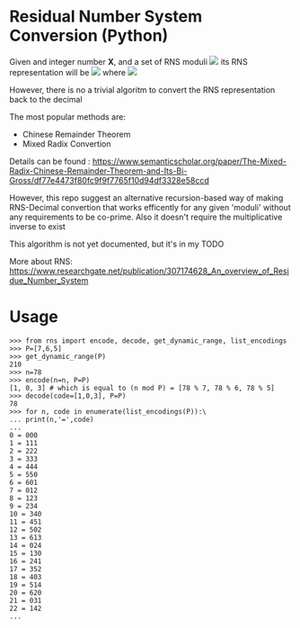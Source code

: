 # Residual Number System Conversion (Python)

Given and integer number <b>X</b>, and a set of RNS moduli <img src="https://render.githubusercontent.com/render/math?math=P = {p_1, p_2, .., p_n}"> its RNS representation will be <img src="https://render.githubusercontent.com/render/math?math={x_1, x_2, ... x_n}"> where <img src="https://render.githubusercontent.com/render/math?math=x_i = X_i \mod p_i"> 

However, there is no a trivial algoritm to convert the RNS representation back to the decimal

The most popular methods are:
- Chinese Remainder Theorem
- Mixed Radix Convertion

Details can be found : https://www.semanticscholar.org/paper/The-Mixed-Radix-Chinese-Remainder-Theorem-and-Its-Bi-Gross/df77e4473f80fc9f9f7765f10d94df3328e58ccd

However, this repo suggest an alternative recursion-based way of making RNS-Decimal convertion that works efficently for any given 'moduli' without any requirements to be co-prime.
Also it doesn't require the multiplicative inverse to exist

This algorithm is not yet documented, but it's in my TODO

More about RNS:
https://www.researchgate.net/publication/307174628_An_overview_of_Residue_Number_System

# Usage

```
>>> from rns import encode, decode, get_dynamic_range, list_encodings
>>> P=[7,6,5]
>>> get_dynamic_range(P)
210
>>> n=78
>>> encode(n=n, P=P)
[1, 0, 3] # which is equal to (n mod P) = [78 % 7, 78 % 6, 78 % 5]
>>> decode(code=[1,0,3], P=P)
78
>>> for n, code in enumerate(list_encodings(P)):\
... print(n,'=',code)
...
0 = 000
1 = 111
2 = 222
3 = 333
4 = 444
5 = 550
6 = 601
7 = 012
8 = 123
9 = 234
10 = 340
11 = 451
12 = 502
13 = 613
14 = 024
15 = 130
16 = 241
17 = 352
18 = 403
19 = 514
20 = 620
21 = 031
22 = 142
...
```

